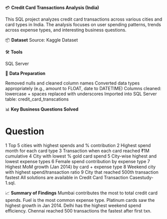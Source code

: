 💳 **Credit Card Transactions Analysis (India)**

This SQL project analyzes credit card transactions across various cities and card types in India. The analysis focuses on user spending patterns, trends across expense types, and interesting business questions.

📦 **Dataset**
Source: Kaggle Dataset

🛠 **Tools**

SQL Server

🧹 **Data Preparation**

Removed nulls and cleaned column names
Converted data types appropriately (e.g., amount to FLOAT, date to DATETIME)
Columns cleaned: lowercase + spaces replaced with underscores
Imported into SQL Server table: credit_card_transcations

📊 **Key Business Questions Solved**

#	Question
1	Top 5 cities with highest spends and % contribution
2	Highest spend month for each card type
3	Transaction when each card reached ₹1M cumulative
4	City with lowest % gold card spend
5	City-wise highest and lowest expense types
6	Female spend contribution by expense type
7	Highest MoM growth (Jan 2014) by card + expense type
8	Weekend city with highest spend/transaction ratio
9	City that reached 500th transaction fastest
All solutions are available in Credit Card Transaction Casestudy-1.sql.

📈 **Summary of Findings**
Mumbai contributes the most to total credit card spends.
Fuel is the most common expense type.
Platinum cards saw the highest growth in Jan 2014.
Delhi has the highest weekend spend efficiency.
Chennai reached 500 transactions the fastest after first txn.
